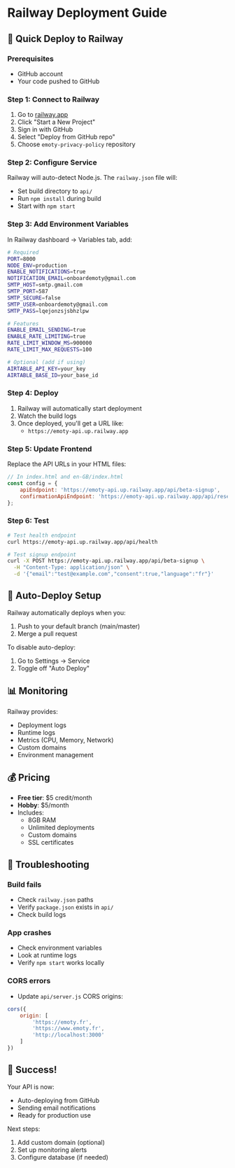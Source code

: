 # Railway Deployment Guide

## 🚂 Quick Deploy to Railway

### Prerequisites
- GitHub account
- Your code pushed to GitHub

### Step 1: Connect to Railway
1. Go to [railway.app](https://railway.app/)
2. Click "Start a New Project"
3. Sign in with GitHub
4. Select "Deploy from GitHub repo"
5. Choose `emoty-privacy-policy` repository

### Step 2: Configure Service
Railway will auto-detect Node.js. The `railway.json` file will:
- Set build directory to `api/`
- Run `npm install` during build
- Start with `npm start`

### Step 3: Add Environment Variables
In Railway dashboard → Variables tab, add:

```bash
# Required
PORT=8000
NODE_ENV=production
ENABLE_NOTIFICATIONS=true
NOTIFICATION_EMAIL=onboardemoty@gmail.com
SMTP_HOST=smtp.gmail.com
SMTP_PORT=587
SMTP_SECURE=false
SMTP_USER=onboardemoty@gmail.com
SMTP_PASS=lqejonzsjsbhzlpw

# Features
ENABLE_EMAIL_SENDING=true
ENABLE_RATE_LIMITING=true
RATE_LIMIT_WINDOW_MS=900000
RATE_LIMIT_MAX_REQUESTS=100

# Optional (add if using)
AIRTABLE_API_KEY=your_key
AIRTABLE_BASE_ID=your_base_id
```

### Step 4: Deploy
1. Railway will automatically start deployment
2. Watch the build logs
3. Once deployed, you'll get a URL like:
   - `https://emoty-api.up.railway.app`

### Step 5: Update Frontend
Replace the API URLs in your HTML files:

```javascript
// In index.html and en-GB/index.html
const config = {
    apiEndpoint: 'https://emoty-api.up.railway.app/api/beta-signup',
    confirmationApiEndpoint: 'https://emoty-api.up.railway.app/api/resend-confirmation'
};
```

### Step 6: Test
```bash
# Test health endpoint
curl https://emoty-api.up.railway.app/api/health

# Test signup endpoint
curl -X POST https://emoty-api.up.railway.app/api/beta-signup \
  -H "Content-Type: application/json" \
  -d '{"email":"test@example.com","consent":true,"language":"fr"}'
```

## 🔄 Auto-Deploy Setup

Railway automatically deploys when you:
1. Push to your default branch (main/master)
2. Merge a pull request

To disable auto-deploy:
1. Go to Settings → Service
2. Toggle off "Auto Deploy"

## 📊 Monitoring

Railway provides:
- Deployment logs
- Runtime logs
- Metrics (CPU, Memory, Network)
- Custom domains
- Environment management

## 💰 Pricing

- **Free tier**: $5 credit/month
- **Hobby**: $5/month
- Includes:
  - 8GB RAM
  - Unlimited deployments
  - Custom domains
  - SSL certificates

## 🚨 Troubleshooting

### Build fails
- Check `railway.json` paths
- Verify `package.json` exists in `api/`
- Check build logs

### App crashes
- Check environment variables
- Look at runtime logs
- Verify `npm start` works locally

### CORS errors
- Update `api/server.js` CORS origins:
```javascript
cors({
    origin: [
        'https://emoty.fr',
        'https://www.emoty.fr',
        'http://localhost:3000'
    ]
})
```

## 🎉 Success!
Your API is now:
- Auto-deploying from GitHub
- Sending email notifications
- Ready for production use

Next steps:
1. Add custom domain (optional)
2. Set up monitoring alerts
3. Configure database (if needed)